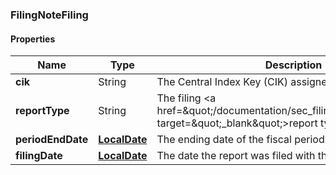 
[//]: # (CLASS:FilingNoteFiling)

[//]: # (KIND:object)

### FilingNoteFiling

#### Properties

[//]: # (START_DEFINITION)

Name | Type | Description
------------ | ------------- | -------------
**cik** | String | The Central Index Key (CIK) assigned to the company &nbsp;
**reportType** | String | The filing &lt;a href&#x3D;\&quot;/documentation/sec_filing_report_types\&quot; target&#x3D;\&quot;_blank\&quot;&gt;report type&lt;/a&gt; &nbsp;
**periodEndDate** | [**LocalDate**](LocalDate.md) | The ending date of the fiscal period for the filing &nbsp;
**filingDate** | [**LocalDate**](LocalDate.md) | The date the report was filed with the SEC &nbsp;

[//]: # (END_DEFINITION)


[//]: # (CONTAINED_CLASS:LocalDate)


[//]: # (CONTAINED_CLASS:LocalDate)






